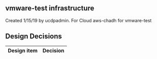 ## vmware-test infrastructure

Created 1/15/19 by ucdpadmin. For Cloud aws-chadh for vmware-test


## Design Decisions
| Design item                | Decision|
| :----------------------------------- | :--------------------------------------------------------------------------------|
